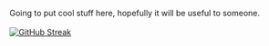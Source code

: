 Going to put cool stuff here, hopefully it will be useful to someone.<br><br>
[![GitHub Streak](http://github-readme-streak-stats.herokuapp.com?user=desyncfy&theme=dark&background=000000)](https://git.io/streak-stats)
